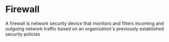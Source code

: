 # Firewall
A firewall is network security device that monitors and filters incoming and outgoing network traffic based on an organization's previously established security policies
